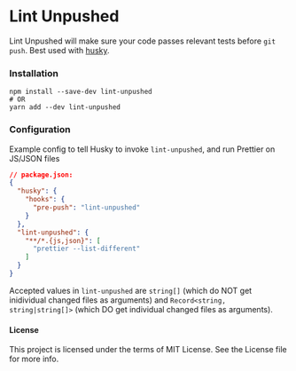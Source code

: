 # Lint Unpushed

Lint Unpushed will make sure your code passes relevant tests before `git push`. Best used with [husky][].

### Installation

```
npm install --save-dev lint-unpushed
# OR
yarn add --dev lint-unpushed
```

### Configuration

Example config to tell Husky to invoke `lint-unpushed`, and run Prettier on JS/JSON files


```json
// package.json:
{
  "husky": {
    "hooks": {
      "pre-push": "lint-unpushed"
    }
  },
  "lint-unpushed": {
    "**/*.{js,json}": [
      "prettier --list-different"
    ]
  }
}
```

Accepted values in `lint-unpushed` are `string[]` (which do NOT get inidividual changed files as arguments) and `Record<string, string|string[]>` (which DO get individual changed files as arguments).

#### License

This project is licensed under the terms of MIT License. See the License file for more info.

[husky]:https://github.com/typicode/husky
